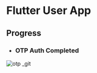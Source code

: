 # Flutter User App

## Progress
 * ### OTP Auth Completed


![otp _git](https://user-images.githubusercontent.com/22419021/129151144-7c8cb3ff-c18f-4541-99e7-1f107559cdbc.png)



